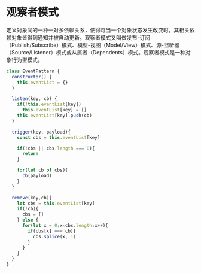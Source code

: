 # 观察者模式

定义对象间的一种一对多依赖关系，使得每当一个对象状态发生改变时，其相关依赖对象皆得到通知并被自动更新。观察者模式又叫做发布-订阅（Publish/Subscribe）模式、模型-视图（Model/View）模式、源-监听器（Source/Listener）模式或从属者（Dependents）模式。观察者模式是一种对象行为型模式。

```javascript
class EventPattern {
  constructor() {
    this.eventList = {}
  }

  listen(key, cb) {
    if(!this.eventList[key])
      this.eventList[key] = []
    this.eventList[key].push(cb)
  }

  trigger(key, payload){
    const cbs = this.eventList[key]

    if(!cbs || cbs.length === 0){
      return
    }

    for(let cb of cbs){
      cb(payload)
    }
  }

  remove(key,cb){
    let cbs = this.eventList[key]
    if(!cb){
      cbs = []
    } else {
      for(let x = 0;x<cbs.length;x++){
        if(cbs[x] === cb){
          cbs.splice(x, 1)
        }
      }
    }
  }
}
```